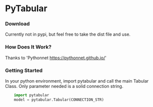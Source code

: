 
# PyTabular


### Download

Currently not in pypi, but feel free to take the dist file and use.

### How Does It Work?

Thanks to 'Pythonnet <https://pythonnet.github.io/>'

### Getting Started

In your python environment, import pytabular and call the main Tabular Class. Only parameter needed is a solid connection string.

```python
    import pytabular
    model = pytabular.Tabular(CONNECTION_STR)
```
